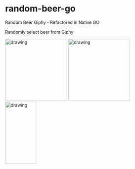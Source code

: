 # random-beer-go
Random Beer Giphy - Refactored in Native GO

Randomly select beer from Giphy

<img src="https://sdtimes.com/wp-content/uploads/2018/02/golang.sh_-490x490.png" alt="drawing" width="200"/> <img src="https://pluspng.com/img-png/free-png-plus-sign-plus-icon-512.png" alt="drawing" width="200"/> <img src="http://pngimg.com/uploads/beer/beer_PNG2376.png" alt="drawing" width="100" height="200"/>
